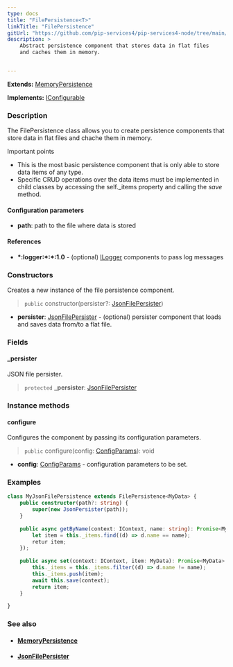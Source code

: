 ```yaml
---
type: docs
title: "FilePersistence<T>"
linkTitle: "FilePersistence"
gitUrl: "https://github.com/pip-services4/pip-services4-node/tree/main/pip-services4-persistence-node"
description: >
    Abstract persistence component that stores data in flat files
    and caches them in memory.


---
```


**Extends:** [MemoryPersistence<T>](../memory_persistence)

**Implements:** [IConfigurable](../../../components/config/iconfigurable)

### Description

The FilePersistence class allows you to create persistence components that store data in flat files and chache them in memory.

Important points

- This is the most basic persistence component that is only able to store data items of any type. 
- Specific CRUD operations over the data items must be implemented in child classes by accessing the self._items property and calling the *save* method.

#### Configuration parameters
- **path**: path to the file where data is stored

#### References
- **\*:logger:\*:\*:1.0** - (optional) [ILogger](../../../observability/log/ilogger) components to pass log messages



### Constructors
Creates a new instance of the file persistence component.

> `public` constructor(persister?: [JsonFilePersister<T>](../json_file_persister))

- **persister**: [JsonFilePersister<T>](../json_file_persister) - (optional) persister component that loads and saves data from/to a flat file.

### Fields

<span class="hide-title-link">

#### _persister
JSON file persister.
> `protected` **_persister**: [JsonFilePersister<T>](../json_file_persister)

</span>


### Instance methods

#### configure
Configures the component by passing its configuration parameters.

> `public` configure(config: [ConfigParams](../../../components/config/config_params)): void

- **config**: [ConfigParams](../../../components/config/config_params) - configuration parameters to be set.

### Examples

```typescript
class MyJsonFilePersistence extends FilePersistence<MyData> {
    public constructor(path?: string) {
        super(new JsonPersister(path));
    }
    
    public async getByName(context: IContext, name: string): Promise<MyData> {
        let item = this._items.find((d) => d.name == name);
        retur item;
    }); 
     
    public async set(context: IContext, item: MyData): Promise<MyData> {
        this._items = this._items.filter((d) => d.name != name);
        this._items.push(item);
        await this.save(context);
        return item;
    }
  
}
```


### See also
- #### [MemoryPersistence](../memory_persistence)
- #### [JsonFilePersister](../json_file_persister)
